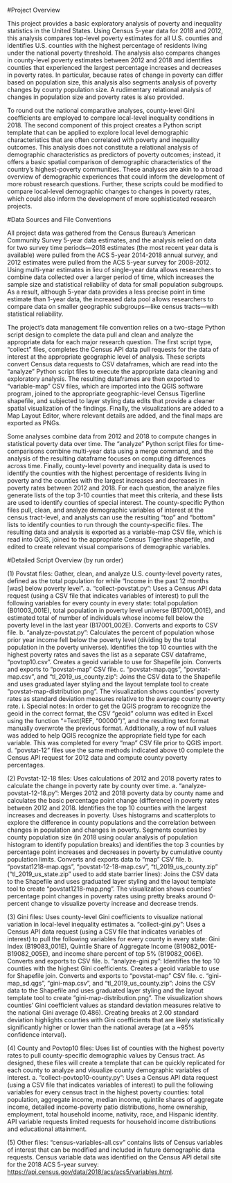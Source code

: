 #Project Overview

This project provides a basic exploratory analysis of poverty and inequality statistics in the United States. Using Census 5-year data for 2018 and 2012, this analysis compares top-level poverty estimates for all U.S. counties and identifies U.S. counties with the highest percentage of residents living under the national poverty threshold. The analysis also compares changes in county-level poverty estimates between 2012 and 2018 and identifies counties that experienced the largest percentage increases and decreases in poverty rates. In particular, because rates of change in poverty can differ based on population size, this analysis also segments analysis of poverty changes by county population size. A rudimentary relational analysis of changes in population size and poverty rates is also provided.

To round out the national comparative analyses, county-level Gini coefficients are employed to compare local-level inequality conditions in 2018.
The second component of this project creates a Python script template that can be applied to explore local level demographic characteristics that are often correlated with poverty and inequality outcomes. This analysis does not constitute a relational analysis of demographic characteristics as predictors of poverty outcomes; instead, it offers a basic spatial comparison of demographic characteristics of the country’s highest-poverty communities. These analyses are akin to a broad overview of demographic experiences that could inform the development of more robust research questions. Further, these scripts could be modified to compare local-level demographic changes to changes in poverty rates, which could also inform the development of more sophisticated research projects.


#Data Sources and File Conventions

All project data was gathered from the Census Bureau’s American Community Survey 5-year data estimates, and the analysis relied on data for two survey time periods—2018 estimates (the most recent year data is available) were pulled from the ACS 5-year 2014-2018 annual survey, and 2012 estimates were pulled from the ACS 5-year survey for 2008-2012. Using multi-year estimates in lieu of single-year data allows researchers to combine data collected over a larger period of time, which increases the sample size and statistical reliability of data for small population subgroups. As a result, although 5-year data provides a less precise point in time estimate than 1-year data, the increased data pool allows researchers to compare data on smaller geographic subgroups—like census tracts—with statistical reliability.

The project’s data management file convention relies on a two-stage Python script design to complete the data pull and clean and analyze the appropriate data for each major research question. The first script type, “collect” files, completes the Census API data pull requests for the data of interest at the appropriate geographic level of analysis. These scripts convert Census data requests to CSV dataframes, which are read into the “analyze” Python script files to execute the appropriate data cleaning and exploratory analysis. The resulting dataframes are then exported to “variable-map” CSV files, which are imported into the QGIS software program, joined to the appropriate geographic-level Census Tigerline shapefile, and subjected to layer styling data edits that provide a cleaner spatial visualization of the findings. Finally, the visualizations are added to a Map Layout Editor, where relevant details are added, and the final maps are exported as PNGs.

Some analyses combine data from 2012 and 2018 to compute changes in statistical poverty data over time. The “analyze” Python script files for time-comparisons combine multi-year data using a merge command, and the analysis of the resulting dataframe focuses on computing differences across time. Finally, county-level poverty and inequality data is used to identify the counties with the highest percentage of residents living in poverty and the counties with the largest increases and decreases in poverty rates between 2012 and 2018. For each question, the analyze files generate lists of the top 3-10 counties that meet this criteria, and these lists are used to identify counties of special interest. The county-specific Python files pull, clean, and analyze demographic variables of interest at the census tract-level, and analysts can use the resulting “top” and “bottom” lists to identify counties to run through the county-specific files. The resulting data and analysis is exported as a variable-map CSV file, which is read into QGIS, joined to the appropriate Census Tigerline shapefile, and edited to create relevant visual comparisons of demographic variables.


#Detailed Script Overview (by run order)

(1)	Povstat files: Gather, clean, and analyze U.S. county-level poverty rates, defined as the total population for while “Income in the past 12 months [was] below poverty level”.
a.	“collect-povstat.py”: Uses a Census API data request (using a CSV file that indicates variables of interest) to pull the following variables for every county in every state: total population (B01003_001E), total population in poverty level universe (B17001_001E), and estimated total of number of individuals whose income fell below the poverty level in the last year (B17001_002E). Converts and exports to CSV file.
b.	“analyze-povstat.py”: Calculates the percent of population whose prior year income fell below the poverty level (dividing by the total population in the poverty universe). Identifies the top 10 counties with the highest poverty rates and saves the list as a separate CSV dataframe, “povtop10.csv”. Creates a geoid variable to use for Shapefile join. Converts and exports to “povstat-map” CSV file.
c.	“povstat-map.qgs”, “povstat-map.csv”, and “tl_2019_us_county.zip”: Joins the CSV data to the Shapefile and uses graduated layer styling and the layout template tool to create “povstat-map-distribution.png”. The visualization shows counties’ poverty rates as standard deviation measures relative to the average county poverty rate.
i.	Special notes: In order to get the QGIS program to recognize the geoid in the correct format, the CSV “geoid” column was edited in Excel using the function “=Text(REF, “00000”)”, and the resulting text format manually overwrote the previous format. Additionally, a row of null values was added to help QGIS recognize the appropriate field type for each variable. This was completed for every “map” CSV file prior to QGIS import.
d.	“povstat-12” files use the same methods indicated above t0 complete the Census API request for 2012 data and compute county poverty percentages.

(2)	Povstat-12-18 files: Uses calculations of 2012 and 2018 poverty rates to calculate the change in poverty rate by county over time.
a.	“analyze-povstat-12-18.py”: Merges 2012 and 2018 poverty data by county name and calculates the basic percentage point change (difference) in poverty rates between 2012 and 2018. Identifies the top 10 counties with the largest increases and decreases in poverty. Uses histograms and scatterplots to explore the difference in county populations and the correlation between changes in population and changes in poverty. Segments counties by county population size (in 2018 using ocular analysis of population histogram to identify population breaks) and identifies the top 3 counties by percentage point increases and decreases in poverty by cumulative county population limits. Converts and exports data to “map” CSV file.
b.	“povstat1218-map.qgs”, “povstat-12-18-map.csv”, “tl_2019_us_county.zip” (“tl_2019_us_state.zip” used to add state barrier lines): Joins the CSV data to the Shapefile and uses graduated layer styling and the layout template tool to create “povstat1218-map.png”. The visualization shows counties’ percentage point changes in poverty rates using pretty breaks around 0-percent change to visualize poverty increase and decrease trends.

(3)	Gini files: Uses county-level Gini coefficients to visualize national variation in local-level inequality estimates
a.	“collect-gini.py”: Uses a Census API data request (using a CSV file that indicates variables of interest) to pull the following variables for every county in every state: Gini Index (B19083_001E), Quintile Share of Aggregate Income (B19082_001E- B19082_005E), and income share percent of top 5% (B19082_006E). Converts and exports to CSV file.
b.	“analyze-gini.py”: Identifies the top 10 counties with the highest Gini coefficients. Creates a geoid variable to use for Shapefile join. Converts and exports to “povstat-map” CSV file.
c.	“gini-map_sd.qgs”, “gini-map.csv”, and “tl_2019_us_county.zip”: Joins the CSV data to the Shapefile and uses graduated layer styling and the layout template tool to create “gini-map-distribution.png”. The visualization shows counties’ Gini coefficient values as standard deviation measures relative to the national Gini average (0.486). Creating breaks at 2.00 standard deviation highlights counties with Gini coefficients that are likely statistically significantly higher or lower than the national average (at a ~95% confidence interval).

(4)	County and Povtop10 files: Uses list of counties with the highest poverty rates to pull county-specific demographic values by Census tract. As designed, these files will create a template that can be quickly replicated for each county to analyze and visualize county demographic variables of interest.
a.	“collect-povtop10-county.py”: Uses a Census API data request (using a CSV file that indicates variables of interest) to pull the following variables for every census tract in the highest poverty counties: total population, aggregate income, median income, quintile shares of aggregate income, detailed income-poverty patio distributions, home ownership, employment, total household income, nativity, race, and Hispanic identity. API variable requests limited requests for household income distributions and educational attainment.

(5)	Other files: “census-variables-all.csv” contains lists of Census variables of interest that can be modified and included in future demographic data requests. Census variable data was identified on the Census API detail site for the 2018 ACS 5-year survey: https://api.census.gov/data/2018/acs/acs5/variables.html.
